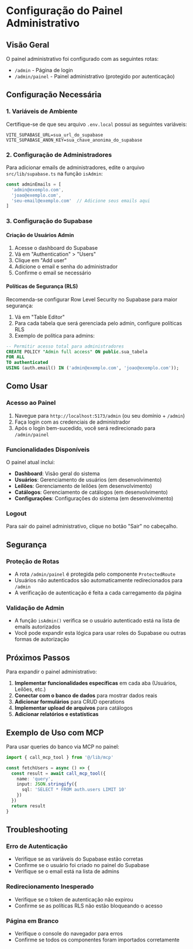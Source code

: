 # Configuração do Painel Administrativo

## Visão Geral

O painel administrativo foi configurado com as seguintes rotas:
- `/admin` - Página de login
- `/admin/painel` - Painel administrativo (protegido por autenticação)

## Configuração Necessária

### 1. Variáveis de Ambiente

Certifique-se de que seu arquivo `.env.local` possui as seguintes variáveis:

```env
VITE_SUPABASE_URL=sua_url_do_supabase
VITE_SUPABASE_ANON_KEY=sua_chave_anonima_do_supabase
```

### 2. Configuração de Administradores

Para adicionar emails de administradores, edite o arquivo `src/lib/supabase.ts` na função `isAdmin`:

```typescript
const adminEmails = [
  'admin@exemplo.com',
  'joao@exemplo.com',
  'seu-email@exemplo.com'  // Adicione seus emails aqui
]
```

### 3. Configuração do Supabase

#### Criação de Usuários Admin

1. Acesse o dashboard do Supabase
2. Vá em "Authentication" > "Users"
3. Clique em "Add user"
4. Adicione o email e senha do administrador
5. Confirme o email se necessário

#### Políticas de Segurança (RLS)

Recomenda-se configurar Row Level Security no Supabase para maior segurança:

1. Vá em "Table Editor"
2. Para cada tabela que será gerenciada pelo admin, configure políticas RLS
3. Exemplo de política para admins:

```sql
-- Permitir acesso total para administradores
CREATE POLICY "Admin full access" ON public.sua_tabela
FOR ALL
TO authenticated
USING (auth.email() IN ('admin@exemplo.com', 'joao@exemplo.com'));
```

## Como Usar

### Acesso ao Painel

1. Navegue para `http://localhost:5173/admin` (ou seu domínio + `/admin`)
2. Faça login com as credenciais de administrador
3. Após o login bem-sucedido, você será redirecionado para `/admin/painel`

### Funcionalidades Disponíveis

O painel atual inclui:

- **Dashboard**: Visão geral do sistema
- **Usuários**: Gerenciamento de usuários (em desenvolvimento)
- **Leilões**: Gerenciamento de leilões (em desenvolvimento)
- **Catálogos**: Gerenciamento de catálogos (em desenvolvimento)
- **Configurações**: Configurações do sistema (em desenvolvimento)

### Logout

Para sair do painel administrativo, clique no botão "Sair" no cabeçalho.

## Segurança

### Proteção de Rotas

- A rota `/admin/painel` é protegida pelo componente `ProtectedRoute`
- Usuários não autenticados são automaticamente redirecionados para `/admin`
- A verificação de autenticação é feita a cada carregamento da página

### Validação de Admin

- A função `isAdmin()` verifica se o usuário autenticado está na lista de emails autorizados
- Você pode expandir esta lógica para usar roles do Supabase ou outras formas de autorização

## Próximos Passos

Para expandir o painel administrativo:

1. **Implementar funcionalidades específicas** em cada aba (Usuários, Leilões, etc.)
2. **Conectar com o banco de dados** para mostrar dados reais
3. **Adicionar formulários** para CRUD operations
4. **Implementar upload de arquivos** para catálogos
5. **Adicionar relatórios e estatísticas**

## Exemplo de Uso com MCP

Para usar queries do banco via MCP no painel:

```typescript
import { call_mcp_tool } from '@/lib/mcp'

const fetchUsers = async () => {
  const result = await call_mcp_tool({
    name: 'query',
    input: JSON.stringify({
      sql: 'SELECT * FROM auth.users LIMIT 10'
    })
  })
  return result
}
```

## Troubleshooting

### Erro de Autenticação
- Verifique se as variáveis do Supabase estão corretas
- Confirme se o usuário foi criado no painel do Supabase
- Verifique se o email está na lista de admins

### Redirecionamento Inesperado
- Verifique se o token de autenticação não expirou
- Confirme se as políticas RLS não estão bloqueando o acesso

### Página em Branco
- Verifique o console do navegador para erros
- Confirme se todos os componentes foram importados corretamente
